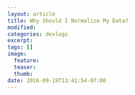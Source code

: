 ```yaml
---
layout: article
title: Why Should I Normalize My Data?
modified:
categories: devlogs
excerpt:
tags: []
image:
  feature:
  teaser:
  thumb:
date: 2016-09-19T13:41:54-07:00
---
```


